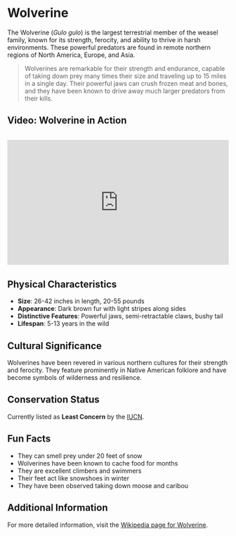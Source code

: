# Wolverine

The Wolverine (*Gulo gulo*) is the largest terrestrial member of the weasel family, known for its strength, ferocity, and ability to thrive in harsh environments. These powerful predators are found in remote northern regions of North America, Europe, and Asia.

> Wolverines are remarkable for their strength and endurance, capable of taking down prey many times their size and traveling up to 15 miles in a single day. Their powerful jaws can crush frozen meat and bones, and they have been known to drive away much larger predators from their kills.

## Video: Wolverine in Action
<div class="video-container" style="position: relative; padding-bottom: 56.25%; height: 0; overflow: hidden; max-width: 100%; margin: 2rem 0;">
    <iframe style="position: absolute; top: 0; left: 0; width: 100%; height: 100%;" 
            src="https://www.youtube.com/embed/8X7U9qXzqXc" 
            title="Wolverine in Action" 
            frameborder="0" 
            allow="accelerometer; autoplay; clipboard-write; encrypted-media; gyroscope; picture-in-picture" 
            allowfullscreen>
    </iframe>
</div>

## Physical Characteristics

- **Size**: 26-42 inches in length, 20-55 pounds
- **Appearance**: Dark brown fur with light stripes along sides
- **Distinctive Features**: Powerful jaws, semi-retractable claws, bushy tail
- **Lifespan**: 5-13 years in the wild

## Cultural Significance
Wolverines have been revered in various northern cultures for their strength and ferocity. They feature prominently in Native American folklore and have become symbols of wilderness and resilience.

## Conservation Status
Currently listed as **Least Concern** by the [IUCN](https://www.iucnredlist.org/species/9561/45198537).

## Fun Facts
- They can smell prey under 20 feet of snow
- Wolverines have been known to cache food for months
- They are excellent climbers and swimmers
- Their feet act like snowshoes in winter
- They have been observed taking down moose and caribou

## Additional Information
For more detailed information, visit the [Wikipedia page for Wolverine](https://en.wikipedia.org/wiki/Wolverine). 